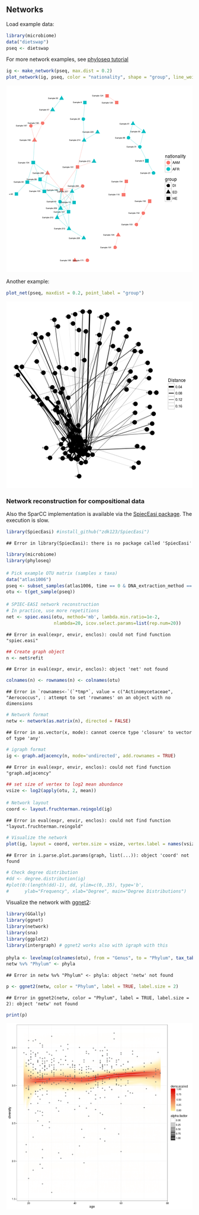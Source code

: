 
## Networks

Load example data:


```r
library(microbiome)
data("dietswap")
pseq <- dietswap
```

For more network examples, see [phyloseq tutorial](http://joey711.github.io/phyloseq/plot_network-examples)


```r
ig <- make_network(pseq, max.dist = 0.2)
plot_network(ig, pseq, color = "nationality", shape = "group", line_weight = 0.4, label = "sample")
```

![plot of chunk networks2](figure/networks2-1.png)

Another example:


```r
plot_net(pseq, maxdist = 0.2, point_label = "group")
```

![plot of chunk networks3](figure/networks3-1.png)

### Network reconstruction for compositional data

Also the SparCC implementation is available via the [SpiecEasi
package](https://github.com/zdk123/SpiecEasi). The execution is slow.



```r
library(SpiecEasi) #install_github("zdk123/SpiecEasi")
```

```
## Error in library(SpiecEasi): there is no package called 'SpiecEasi'
```

```r
library(microbiome)
library(phyloseq)

# Pick example OTU matrix (samples x taxa)
data("atlas1006")
pseq <- subset_samples(atlas1006, time == 0 & DNA_extraction_method == "r")
otu <- t(get_sample(pseq))

# SPIEC-EASI network reconstruction
# In practice, use more repetitions
net <- spiec.easi(otu, method='mb', lambda.min.ratio=1e-2, 
                  nlambda=20, icov.select.params=list(rep.num=20))
```

```
## Error in eval(expr, envir, enclos): could not find function "spiec.easi"
```

```r
## Create graph object
n <- net$refit
```

```
## Error in eval(expr, envir, enclos): object 'net' not found
```

```r
colnames(n) <- rownames(n) <- colnames(otu)
```

```
## Error in `rownames<-`(`*tmp*`, value = c("Actinomycetaceae", "Aerococcus", : attempt to set 'rownames' on an object with no dimensions
```

```r
# Network format
netw <- network(as.matrix(n), directed = FALSE)
```

```
## Error in as.vector(x, mode): cannot coerce type 'closure' to vector of type 'any'
```

```r
# igraph format
ig <- graph.adjacency(n, mode='undirected', add.rownames = TRUE)
```

```
## Error in eval(expr, envir, enclos): could not find function "graph.adjacency"
```

```r
## set size of vertex to log2 mean abundance 
vsize <- log2(apply(otu, 2, mean))

# Network layout
coord <- layout.fruchterman.reingold(ig)
```

```
## Error in eval(expr, envir, enclos): could not find function "layout.fruchterman.reingold"
```

```r
# Visualize the network
plot(ig, layout = coord, vertex.size = vsize, vertex.label = names(vsize))
```

```
## Error in i.parse.plot.params(graph, list(...)): object 'coord' not found
```

```r
# Check degree distribution
#dd <- degree.distribution(ig)
#plot(0:(length(dd)-1), dd, ylim=c(0,.35), type='b', 
#      ylab="Frequency", xlab="Degree", main="Degree Distributions")
```


Visualize the network with [ggnet2](https://briatte.github.io/ggnet):


```r
library(GGally)
library(ggnet)
library(network)
library(sna)
library(ggplot2)
library(intergraph) # ggnet2 works also with igraph with this

phyla <- levelmap(colnames(otu), from = "Genus", to = "Phylum", tax_table(pseq))
netw %v% "Phylum" <- phyla
```

```
## Error in netw %v% "Phylum" <- phyla: object 'netw' not found
```

```r
p <- ggnet2(netw, color = "Phylum", label = TRUE, label.size = 2)
```

```
## Error in ggnet2(netw, color = "Phylum", label = TRUE, label.size = 2): object 'netw' not found
```

```r
print(p)
```

![plot of chunk networks5](figure/networks5-1.png)
